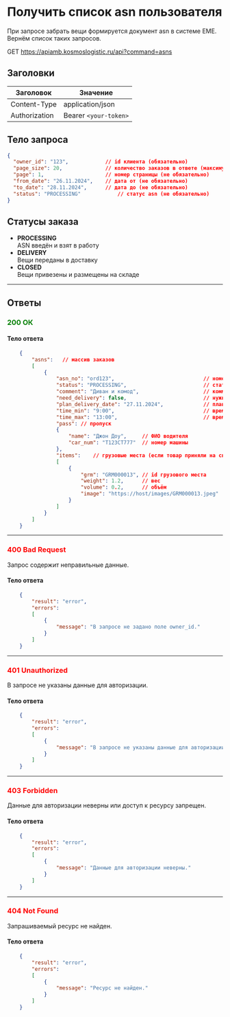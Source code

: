 # Получить список asn пользователя

При запросе забрать вещи формируется документ asn в системе ЕМЕ.  
Вернём список таких запросов.

GET https://apiamb.kosmoslogistic.ru/api?command=asns

## Заголовки

| Заголовок           | Значение                       |
|---------------------|--------------------------------|
| Content-Type        | application/json              |
| Authorization       | Bearer `<your-token>`         |

## Тело запроса

```json
{
  "owner_id": "123",            // id клиента (обязательно)
  "page_size": 20,              // количество заказов в ответе (максимум 50)(не обязательно)
  "page": 1,                    // номер страницы (не обязательно)
  "from_date": "26.11.2024",    // дата от (не обязательно)
  "to_date": "28.11.2024",      // дата до (не обязательно)
  "status": "PROCESSING"            // статус asn (не обязательно)
}
```
## Статусы заказа
- **PROCESSING**  
  ASN введён и взят в работу
- **DELIVERY**  
  Вещи переданы в доставку
- **CLOSED**  
  Вещи привезены и размещены на складе
  
---

## Ответы

### <span style="color: green;">200 ОК</span>

#### Тело ответа

```json
    {
        "asns":   // массив заказов
        [
            {
                "asn_no": "ord123",                             // номер asn
                "status": "PROCESSING",                         // статус
                "comment": "Диван и комод",                     // коммент
                "need_delivery": false,                         // нужна доставка
                "plan_delivery_date": "27.11.2024",             // плановая дата отгрузки
                "time_min": "9:00",                             // время от
                "time_max": "13:00",                            // время до
                "pass": // пропуск
                {
                    "name": "Джон Доу",     // ФИО водителя
                    "car_num": "T123СТ777"  // номер машины
                },
                "items":    // грузовые места (если товар приняли на складе)
                [
                    {
                        "grm": "GRM000013", // id грузового места
                        "weight": 1.2,      // вес
                        "volume": 0.2,      // объём
                        "image": "https://host/images/GRM000013.jpeg"   // ссылка на картинку
                    }
                ]
            }
        ]
    }
```
---
### <span style="color: red;">400 Bad Request</span>
Запрос содержит неправильные данные.
#### Тело ответа

```json
    {
        "result": "error",
        "errors":
        [
            {
                "message": "В запросе не задано поле owner_id."
            }
        ]
    }
```
---
### <span style="color: red;">401 Unauthorized</span>
В запросе не указаны данные для авторизации.
#### Тело ответа

```json
    {
        "result": "error",
        "errors":
        [
            {
                "message": "В запросе не указаны данные для авторизации."
            }
        ]
    }
```
---
### <span style="color: red;">403 Forbidden</span>
Данные для авторизации неверны или доступ к ресурсу запрещен.
#### Тело ответа

```json
    {
        "result": "error",
        "errors":
        [
            {
                "message": "Данные для авторизации неверны."
            }
        ]
    }
```
---
### <span style="color: red;">404 Not Found</span>
Запрашиваемый ресурс не найден.
#### Тело ответа

```json
    {
        "result": "error",
        "errors":
        [
            {
                "message": "Ресурс не найден."
            }
        ]
    }
```


